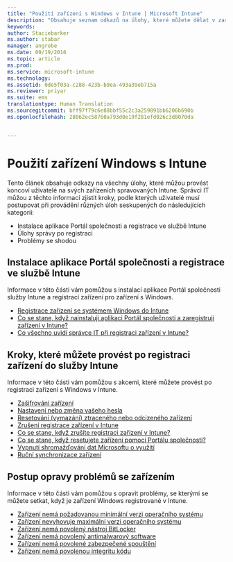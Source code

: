 ```yaml
---
title: "Použití zařízení s Windows v Intune | Microsoft Intune"
description: "Obsahuje seznam odkazů na úlohy, které můžete dělat v zařízení s Windows, když je zařízení registrované v Intune."
keywords: 
author: Staciebarker
ms.author: stabar
manager: angrobe
ms.date: 09/19/2016
ms.topic: article
ms.prod: 
ms.service: microsoft-intune
ms.technology: 
ms.assetid: 0de5f03a-c288-423b-b9ea-493a39eb715a
ms.reviewer: priyar
ms.suite: ems
translationtype: Human Translation
ms.sourcegitcommit: bff97f79c6e88bbf55c2c3a259891bb6206b690b
ms.openlocfilehash: 28062ec58760a793d0e19f281efd026c3d8070da


---
```


# Použití zařízení Windows s Intune

Tento článek obsahuje odkazy na všechny úlohy, které můžou provést koncoví uživatelé na svých zařízeních spravovaných Intune. Správci IT můžou z těchto informací zjistit kroky, podle kterých uživatelé musí postupovat při provádění různých úloh seskupených do následujících kategorií:
- Instalace aplikace Portál společnosti a registrace ve službě Intune
- Úlohy správy po registraci
- Problémy se shodou

## Instalace aplikace Portál společnosti a registrace ve službě Intune

Informace v této části vám pomůžou s instalací aplikace Portál společnosti služby Intune a registrací zařízení pro zařízení s Windows.

- [Registrace zařízení se systémem Windows do Intune](enroll-your-device-in-intune-windows.md)
- [Co se stane, když nainstaluji aplikaci Portál společnosti a zaregistruji zařízení v Intune?](what-happens-if-you-install-the-company-portal-app-and-enroll-your-device-in-intune-windows.md)
- [Co všechno uvidí správce IT při registraci zařízení v Intune?](what-can-your-it-administrator-see-when-you-enroll-your-device-in-intune-windows.md)

## Kroky, které můžete provést po registraci zařízení do služby Intune

Informace v této části vám pomůžou s akcemi, které můžete provést po registraci zařízení s Windows v Intune.

- [Zašifrování zařízení](encrypt-your-device-windows.md)
- [Nastavení nebo změna vašeho hesla](set-or-change-your-password-windows.md)
- [Resetování (vymazání) ztraceného nebo odcizeného zařízení](reset-erase-your-lost-or-stolen-device-windows.md)
- [Zrušení registrace zařízení v Intune](unenroll-your-device-from-intune-windows.md)
- [Co se stane, když zrušíte registraci zařízení v Intune?](what-happens-if-you-unenroll-your-device-from-intune-windows.md)
- [Co se stane, když resetujete zařízení pomocí Portálu společnosti?](what-happens-if-you-reset-your-device-using-the-company-portal-windows.md)
- [Vypnutí shromažďování dat Microsoftu o využití](turn-off-microsoft-usage-data-collection-windows.md)
- [Ruční synchronizace zařízení](sync-your-device-manually-windows.md)

## Postup opravy problémů se zařízením

Informace v této části vám pomůžou s opravit problémy, se kterými se můžete setkat, když je zařízení Windows registrované v Intune.

- [Zařízení nemá požadovanou minimální verzi operačního systému](device-doesnt-have-the-required-minimum-operating-system-version-windows.md)
- [Zařízení nevyhovuje maximální verzi operačního systému](device-doesnt-comply-with-maximum-operating-system-version-windows.md)
- [Zařízení nemá povolený nástroj BitLocker](device-doesnt-have-bitlocker-enabled-windows.md)
- [Zařízení nemá povolený antimalwarový software](device-doesnt-have-antimalware-software-enabled-windows.md)
- [Zařízení nemá povolené zabezpečené spouštění](device-doesnt-have-secure-boot-enabled-windows.md)
- [Zařízení nemá povolenou integritu kódu](device-doesnt-have-code-integrity-enabled-windows.md)



<!--HONumber=Sep16_HO3-->



